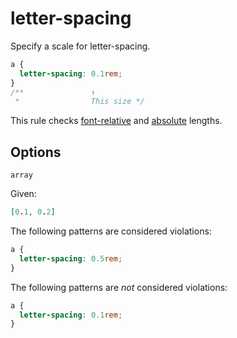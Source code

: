 # letter-spacing

Specify a scale for letter-spacing.

```css
a {
  letter-spacing: 0.1rem;
}
/**               ↑
 *                This size */
```

This rule checks [font-relative](https://drafts.csswg.org/css-values-4/#font-relative-lengths) and [absolute](https://drafts.csswg.org/css-values-4/#absolute-lengths) lengths.

## Options

`array`

Given:

```json
[0.1, 0.2]
```

The following patterns are considered violations:

```css
a {
  letter-spacing: 0.5rem;
}
```

The following patterns are _not_ considered violations:

```css
a {
  letter-spacing: 0.1rem;
}
```
